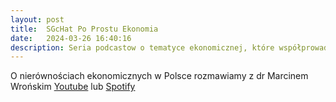 ```yaml
---
layout: post
title:  SGcHat Po Prostu Ekonomia
date:   2024-03-26 16:40:16
description: Seria podcastow o tematyce ekonomicznej, które współprowadzę z prof Igą Magdą
---
```


O nierównościach ekonomicznych w Polsce rozmawiamy z dr Marcinem Wrońskim [Youtube](https://www.youtube.com/watch?v=ptquU3Zo4Pc) lub [Spotify](https://open.spotify.com/episode/5W2lE3fP8B3bIqJebO8jRt?si=PIbMFWSlQ46-woqNlIaUIQ)



  
